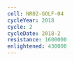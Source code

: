 ```yaml
---
cell: NR02-GOLF-04
cycleYear: 2018
cycle: 2
cycleDate: 2018-2
resistance: 1600000
enlightened: 430000
---
```

